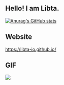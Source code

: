 ## Hello! I am Libta.
  
[![Anurag's GitHub stats](https://github-readme-stats.vercel.app/api?username=libta-io)](https://github.com/anuraghazra/github-readme-stats)

## Website
https://libta-io.github.io/

## GIF
![](https://imgur.com/PdORQDy)
